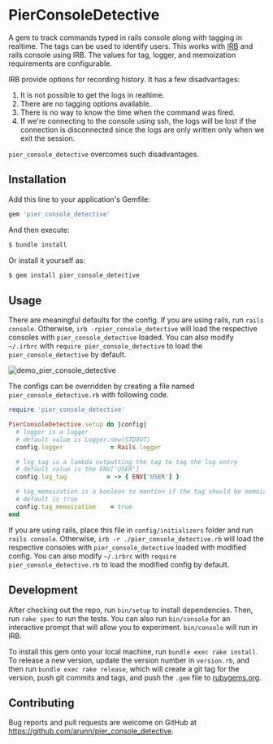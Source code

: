 # PierConsoleDetective

A gem to track commands typed in rails console along with tagging in realtime. The tags can be used to identify users. This works with  [IRB](https://github.com/ruby/ruby/tree/master/lib/irb) and rails console using IRB. The values for tag, logger, and memoization requirements are configurable. 

IRB provide options for recording history. It has a few disadvantages:

1. It is not possible to get the logs in realtime.
2. There are no tagging options available.
3. There is no way to know the time when the command was fired. 
4. If we're connecting to the console using ssh, the logs will be lost if the connection is disconnected since the logs are only written only when we exit the session. 

`pier_console_detective` overcomes such disadvantages.
## Installation

Add this line to your application's Gemfile:

~~~~~ruby
gem 'pier_console_detective'
~~~~~

And then execute:

~~~~~sh
$ bundle install
~~~~~

Or install it yourself as:
~~~~~sh
$ gem install pier_console_detective
~~~~~
## Usage

There are meaningful defaults for the config. If you are using rails, run `rails console`. Otherwise, `irb -rpier_console_detective` will load the respective consoles with `pier_console_detective` loaded. You can also modify `~/.irbrc` with `require pier_console_detective` to load the `pier_console_detective` by default.

![demo_pier_console_detective](https://gist.githubusercontent.com/arunn/0a2795f1699c9e3c518ce20d7f5c1b16/raw/b20cb7d3aab4924311e59050a35237abd6a9a670/demo_pier_console_detective.gif)

The configs can be overridden by creating a file named `pier_console_detective.rb` with following code.

~~~ruby
require 'pier_console_detective'

PierConsoleDetective.setup do |config|
  # logger is a logger
  # default value is Logger.new(STDOUT)
  config.logger             = Rails.logger

  # log_tag is a lambda outputting the tag to tag the log entry
  # default value is the ENV['USER']
  config.log_tag           = -> { ENV['USER'] }

  # tag_memoization is a boolean to mention if the tag should be memoized or not.
  # default is true
  config.tag_memoization    = true
end
~~~

If you are using rails, place this file in `config/initializers` folder and run `rails console`. Otherwise, `irb -r ./pier_console_detective.rb` will load the respective consoles with `pier_console_detective` loaded with modified config. You can also modify `~/.irbrc` with `require pier_console_detective.rb` to load the modified config by default.

## Development

After checking out the repo, run `bin/setup` to install dependencies. Then, run `rake spec` to run the tests. You can also run `bin/console` for an interactive prompt that will allow you to experiment. `bin/console` will run in IRB.

To install this gem onto your local machine, run `bundle exec rake install`. To release a new version, update the version number in `version.rb`, and then run `bundle exec rake release`, which will create a git tag for the version, push git commits and tags, and push the `.gem` file to [rubygems.org](https://rubygems.org).

## Contributing

Bug reports and pull requests are welcome on GitHub at https://github.com/arunn/pier_console_detective.
